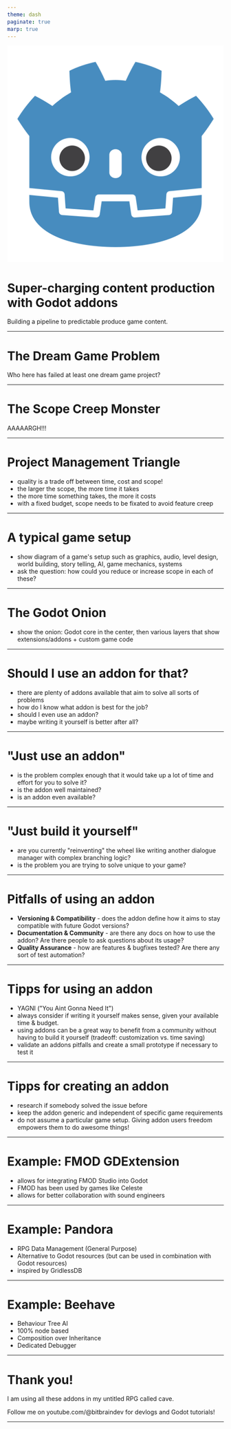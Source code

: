 ```yaml
---
theme: dash
paginate: true
marp: true
---
```


![bg left:40% 60%](assets/godot.png)

# **Super-charging content production with Godot addons**

Building a pipeline to predictable produce game content. 

---

# The Dream Game Problem

Who here has failed at least one dream game project?

---

# The Scope Creep Monster

AAAAARGH!!!

---

# Project Management Triangle

- quality is a trade off between time, cost and scope!
- the larger the scope, the more time it takes
- the more time something takes, the more it costs
- with a fixed budget, scope needs to be fixated to avoid feature creep

---

# A typical game setup

- show diagram of a game's setup such as graphics, audio, level design, world building, story telling, AI, game mechanics, systems
- ask the question: how could you reduce or increase scope in each of these?

---
# The Godot Onion

- show the onion: Godot core in the center, then various layers that show extensions/addons + custom game code

---

# Should I use an addon for that?

- there are plenty of addons available that aim to solve all sorts of problems
- how do I know what addon is best for the job?
- should I even use an addon?
- maybe writing it yourself is better after all?

---

# "Just use an addon"

- is the problem complex enough that it would take up a lot of time and effort for you to solve it?
- is the addon well maintained?
- is an addon even available?

---

# "Just build it yourself"

- are you currently "reinventing" the wheel like writing another dialogue manager with complex branching logic?
- is the problem you are trying to solve unique to your game?

--- 

# Pitfalls of using an addon

- **Versioning & Compatibility** - does the addon define how it aims to stay compatible with future Godot versions?
- **Documentation & Community** - are there any docs on how to use the addon? Are there people to ask questions about its usage?
- **Quality Assurance** - how are features & bugfixes tested? Are there any sort of test automation?

---

# Tipps for using an addon

- YAGNI ("You Aint Gonna Need It")
- always consider if writing it yourself makes sense, given your available time & budget.
- using addons can be a great way to benefit from a community without having to build it yourself (tradeoff: customization vs. time saving)
- validate an addons pitfalls and create a small prototype if necessary to test it

---

# Tipps for creating an addon

- research if somebody solved the issue before
- keep the addon generic and independent of specific game requirements
- do not assume a particular game setup. Giving addon users freedom empowers them to do awesome things!

---
# Example: FMOD GDExtension

- allows for integrating FMOD Studio into Godot
- FMOD has been used by games like Celeste
- allows for better collaboration with sound engineers
---

# Example: Pandora

- RPG Data Management (General Purpose)
- Alternative to Godot resources (but can be used in combination with Godot resources)
- inspired by GridlessDB

---

# Example: Beehave

- Behaviour Tree AI
- 100% node based
- Composition over Inheritance
- Dedicated Debugger
---
# Thank you!

I am using all these addons in my untitled RPG called cave.

Follow me on youtube.com/@bitbraindev for devlogs and Godot tutorials!

---